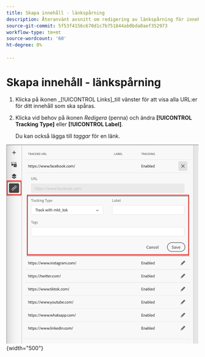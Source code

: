 ```yaml
---
title: Skapa innehåll - länkspårning
description: Återanvänt avsnitt om redigering av länkspårning för innehållsredigering
source-git-commit: 5f53f4156c670d1c7b751844ab0bda0aef352973
workflow-type: tm+mt
source-wordcount: '60'
ht-degree: 0%

---
```


# Skapa innehåll - länkspårning

1. Klicka på ikonen _[!UICONTROL Links]_till vänster för att visa alla URL:er för ditt innehåll som ska spåras.

1. Klicka vid behov på ikonen _Redigera_ (penna) och ändra **[!UICONTROL Tracking Type]** eller **[!UICONTROL Label]**.

   Du kan också lägga till _taggar_ för en länk.

![Klicka på Mer för att komma åt mallåtgärder](../assets/content-design-shared/visual-designer-links.png){width="500"}